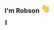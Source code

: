 ## I'm Robson <img src="https://raw.githubusercontent.com/ABSphreak/ABSphreak/master/gifs/Hi.gif" width="30px" height="30px">
🤝
<!--
## Linguagens e Ferramentas 🛠
<!--
    <img height="40" src="https://cdn.jsdelivr.net/gh/devicons/devicon/icons/html5/html5-original.svg" />&nbsp;
    <img height="40" src="https://cdn.jsdelivr.net/gh/devicons/devicon/icons/css3/css3-original.svg" />&nbsp;
    <img height="40" src="https://cdn.jsdelivr.net/gh/devicons/devicon/icons/javascript/javascript-original.svg" />&nbsp;
    <img height="40" src="https://cdn.jsdelivr.net/gh/devicons/devicon/icons/react/react-original.svg" />&nbsp;
    <img height="40" src="https://cdn.jsdelivr.net/gh/devicons/devicon/icons/ruby/ruby-plain.svg" />&nbsp;
    <img height="40" src="https://cdn.jsdelivr.net/gh/devicons/devicon/icons/bash/bash-original.svg" />&nbsp;
-->
<!--
## Onde me encontrar 🤔

<div align="center">
    <!--
        <a href="#">
            <img src="https://img.shields.io/badge/dev.to-0A0A0A?style=for-the-badge&logo=devdotto&logoColor=white">
        </a>
        <a href="mailto:robsonraphael2001@gmail.com">
            <img src="https://img.shields.io/badge/Gmail-D14836?style=for-the-badge&logo=gmail&logoColor=white">
        </a>
        <a href="https://robsonraphael-portfolio.herokuapp.com/">
            <img src="https://img.shields.io/badge/website-000000?style=for-the-badge&logo=About.me&logoColor=white">
        </a>
        <a href="#">
            <img src=" https://img.shields.io/badge/GitHub-100000?style=for-the-badge&logo=github&logoColor=white">
        </a>
         <a href="https://www.linkedin.com/in/robsonraphael/">
            <img src="https://img.shields.io/badge/LinkedIn-0077B5?style=for-the-badge&logo=linkedin&logoColor=white">
        </a>
    -->
<!--
</div>
